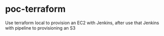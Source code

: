 # poc-terraform


Use terraform local to provision an EC2 with Jenkins, after use that Jenkins with pipeline to provisioning an S3 
